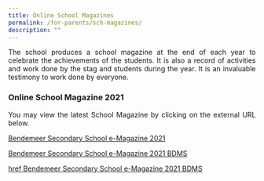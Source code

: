 ```yaml
---
title: Online School Magazines
permalink: /for-parents/sch-magazines/
description: ""
---
```

<p style="text-align:justify">The school produces a school magazine at the end of each year to celebrate the achievements of the students.  It is also a record of activities and work done by the stag and students during the year.  It is an invaluable testimony to work done by everyone.</p>

### Online School Magazine 2021

<p style="text-align:justify">You may view the latest School Magazine by clicking on the external URL below.</p>

[Bendemeer Secondary School e-Magazine 2021](https://issuu.com/touche-design/docs/bendemeer_sec_e-magazine_2021?fr=sNWE3NzI3NTIwODU)

[Bendemeer Secondary School e-Magazine 2021 BDMS](https://issuu.com/bendemeersec/docs/bendemeer_sec_e-magazine_2021?fr=sY2FhYTU0MjE3MTM)

<a href="https://issuu.com/bendemeersec/docs/bendemeer_sec_e-magazine_2021?fr=sY2FhYTU0MjE3MTM" target="\_blank" rel="noopener">href Bendemeer Secondary School e-Magazine 2021 BDMS</a>

<!--
### Online School Magazine 2020

Please click on each link to view the the school magazine .

1.  <a href="/files/Schoolmag/2020-schmag-pg01.pdf" target="_blank" >Editor's Foreward</a>
2.  <a href="/files/Schoolmag/2020-schmag-pg02.pdf" target="_blank" >Ms Jeya's Farewell</a>
3.  <a href="/files/Schoolmag/2020-schmag-pg03.pdf" target="_blank" >Academic Achievements</a>
4.  <a href="/files/Schoolmag/2020-schmag-pg04-07.pdf" target="_blank">School Events</a>
5.  <a href="/files/Schoolmag/2020-schmag-pg08-15.pdf" target="_blank" >SAC Caring Teacher Nominees and Staff Promotion</a>
6.  <a href="/files/Schoolmag/2020-schmag-pg16-23sports.pdf" target="_blank">CCAs-Sports</a>
7.  <a href="/files/Schoolmag/2020-schmag-pg16-23perf.pdf" target="_blank" >CCAs-Performing Arts</a>
8.  <a href="/files/Schoolmag/2020-schmag-pg16-23ugclub.pdf" target="_blank" >CCAs-Uniformed Groups and Clubs and Societies</a>
9.  <a href="/files/Schoolmag/2020-schmag-pg24-29.pdf" target="_blank"> Teachers' Reflections</a>
10.  <a href="/files/Schoolmag/2020-schmag-pg30-41.pdf" target="_blank" >Student's Reflections</a>
11.  <a href="/files/Schoolmag/2020-schmag-pg42.pdf" target="_blank" >Acknowledgements</a>

-->